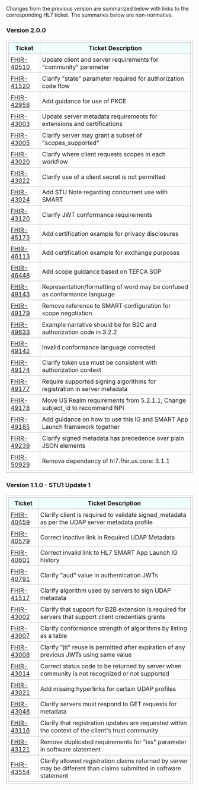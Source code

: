 Changes from the previous version are summarized below with links to the corresponding HL7 ticket. The summaries below are non-normative.

### Version 2.0.0

|Ticket|Ticket Description|
|---------|----------|
|[FHIR-40510](https://jira.hl7.org/browse/FHIR-40510)|Update client and server requirements for "community" parameter|
|[FHIR-41520](https://jira.hl7.org/browse/FHIR-41520)|Clarify "state" parameter required for authorization code flow|
|[FHIR-42958](https://jira.hl7.org/browse/FHIR-42958)|Add guidance for use of PKCE|
|[FHIR-43003](https://jira.hl7.org/browse/FHIR-43003)|Update server metadata requirements for extensions and certifications |
|[FHIR-43005](https://jira.hl7.org/browse/FHIR-43005)|Clarify server may grant a subset of "scopes_supported"|
|[FHIR-43020](https://jira.hl7.org/browse/FHIR-43020)|Clarify where client requests scopes in each workflow|
|[FHIR-43022](https://jira.hl7.org/browse/FHIR-43022)|Clarify use of a client secret is not permitted|
|[FHIR-43024](https://jira.hl7.org/browse/FHIR-43024)|Add STU Note regarding concurrent use with SMART|
|[FHIR-43120](https://jira.hl7.org/browse/FHIR-43120)|Clarify JWT conformance requirements|
|[FHIR-45173](https://jira.hl7.org/browse/FHIR-45173)|Add certification example for privacy disclosures|
|[FHIR-46113](https://jira.hl7.org/browse/FHIR-46113)|Add certification example for exchange purposes|
|[FHIR-46448](https://jira.hl7.org/browse/FHIR-46448)|Add scope guidance based on TEFCA SOP|
|[FHIR-49143](https://jira.hl7.org/browse/FHIR-49143)|Representation/formatting of word may be confused as conformance language|
|[FHIR-49179](https://jira.hl7.org/browse/FHIR-49179)|Remove reference to SMART configuration for scope negotiation|
|[FHIR-49633](https://jira.hl7.org/browse/FHIR-49633)|Example narrative should be for B2C and authorization code in 3.2.2|
|[FHIR-49142](https://jira.hl7.org/browse/FHIR-49142)|Invalid conformance language corrected|
|[FHIR-49174](https://jira.hl7.org/browse/FHIR-49174)|Clarify token use must be consistent with authorization context|
|[FHIR-49177](https://jira.hl7.org/browse/FHIR-49177)|Require supported signing algorithms for registration in server metadata|
|[FHIR-49178](https://jira.hl7.org/browse/FHIR-49178)|Move US Realm requirements from 5.2.1.1; Change subject_id to recommend NPI|
|[FHIR-49185](https://jira.hl7.org/browse/FHIR-49185)|Add guidance on how to use this IG and SMART App Launch framework together|
|[FHIR-49239](https://jira.hl7.org/browse/FHIR-49239)|Clarify signed metadata has precedence over plain JSON elements|
|[FHIR-50929](https://jira.hl7.org/browse/FHIR-50929)|Remove dependency of hl7.fhir.us.core: 3.1.1|

### Version 1.1.0 - STU1 Update 1

|Ticket|Ticket Description|
|---------|----------|
|[FHIR-40459](https://jira.hl7.org/browse/FHIR-40459)|Clarify client is required to validate signed_metadata as per the UDAP server metadata profile|
|[FHIR-40579](https://jira.hl7.org/browse/FHIR-40579)|Correct inactive link in Required UDAP Metadata|
|[FHIR-40601](https://jira.hl7.org/browse/FHIR-40601)|Correct invalid link to HL7 SMART App Launch IG history|
|[FHIR-40791](https://jira.hl7.org/browse/FHIR-40791)|Clarify "aud" value in authentication JWTs|
|[FHIR-41517](https://jira.hl7.org/browse/FHIR-41517)|Clarify algorithm used by servers to sign UDAP metadata|
|[FHIR-43002](https://jira.hl7.org/browse/FHIR-43002)|Clarify that support for B2B extension is required for servers that support client credentials grants|
|[FHIR-43007](https://jira.hl7.org/browse/FHIR-43007)|Clarify conformance strength of algorithms by listing as a table|
|[FHIR-43008](https://jira.hl7.org/browse/FHIR-43008)|Clarify "jti" reuse is permitted after expiration of any previous JWTs using same value|
|[FHIR-43014](https://jira.hl7.org/browse/FHIR-43014)|Correct status code to be returned by server when community is not recognized or not supported|
|[FHIR-43021](https://jira.hl7.org/browse/FHIR-43021)|Add missing hyperlinks for certain UDAP profiles|
|[FHIR-43048](https://jira.hl7.org/browse/FHIR-43048)|Clarify servers must respond to GET requests for metadata|
|[FHIR-43116](https://jira.hl7.org/browse/FHIR-43116)|Clarify that registration updates are requested within the context of the client's trust community|
|[FHIR-43121](https://jira.hl7.org/browse/FHIR-43121)|Remove duplicated requirements for "iss" parameter in software statement|
|[FHIR-43554](https://jira.hl7.org/browse/FHIR-43554)|Clarify allowed registration claims returned by server may be different than claims submitted in software statement|

<style>
table, th, td 
{
  border: 1px solid Silver; 
  padding: 5px
}
th {
  background: Azure; 
}
</style>
